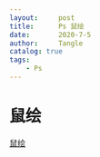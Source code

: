 ```yaml
---
layout:     post
title:      Ps 鼠绘
date:       2020-7-5
author:     Tangle
catalog: true
tags:
    - Ps
---
```


# 鼠绘

[鼠绘](https://www.68ps.com/learn/shuhui-jiaocheng/)
